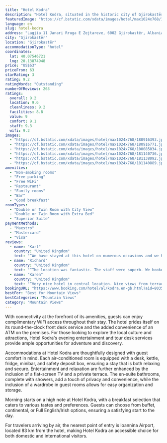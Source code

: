 ```yaml
---
title: "Hotel Kodra"
description: "Hotel Kodra, situated in the historic city of Gjirokastër and a mere 44 km from the serene Zaravina Lake, stands out as a beacon of comfort and convenience for travelers."
featuredImage: "https://cf.bstatic.com/xdata/images/hotel/max1024x768/180916393.jpg?k=fc598fef23a8e9279784bb8b96ad3415c251b5cfa06d4b5c7a8effa433d27a37&o=&hp=1"
language: en
slug: hotel-kodra
address: "Lagjia 11 Janari Rruga E Zejtareve, 6002 Gjirokastër, Albania"
city: "Gjirokastër"
location: "Gjirokastër"
accommodationType: "hotel"
coordinates:
  lat: 40.07546721
  lng: 20.13874948
price: "US$63"
priceFrom: 63
starRating: 3
rating: 9.2
ratingWords: "Outstanding"
numberOfReviews: 263
ratings:
  overall: 9.2
  location: 9.6
  cleanliness: 9.2
  facilities: 8.8
  value: 9
  comfort: 9.1
  staff: 9.3
  wifi: 9.2
images:
  - "https://cf.bstatic.com/xdata/images/hotel/max1024x768/180916393.jpg?k=fc598fef23a8e9279784bb8b96ad3415c251b5cfa06d4b5c7a8effa433d27a37&o=&hp=1"
  - "https://cf.bstatic.com/xdata/images/hotel/max1024x768/180916771.jpg?k=b166aaef98aba9a85e04be9b100f0fa40a76a29b02563c76f83179e339ece8ba&o=&hp=1"
  - "https://cf.bstatic.com/xdata/images/hotel/max1024x768/100085034.jpg?k=8ebf74663e27da5a433cf6133a1f8f58bff82214b50125ed43204b0d40170777&o=&hp=1"
  - "https://cf.bstatic.com/xdata/images/hotel/max1024x768/181140736.jpg?k=2ced9cc31d98dc12d2f2f7fbdd137b1579a0c754bff107d9b3f152fc978ef1a1&o=&hp=1"
  - "https://cf.bstatic.com/xdata/images/hotel/max1024x768/181138092.jpg?k=1556a752555267661086c1d9019cfd56aadb3d7601c9e45db1289902ab34df90&o=&hp=1"
  - "https://cf.bstatic.com/xdata/images/hotel/max1024x768/181140889.jpg?k=5928dd5180af6cbfb72a4fefadfb1ecfd405ca1cb61cca508111e87a288c38ed&o=&hp=1"
amenities:
  - "Non-smoking rooms"
  - "Free parking"
  - "Free WiFi"
  - "Restaurant"
  - "Family rooms"
  - "Bar"
  - "Good breakfast"
roomTypes:
  - "Double or Twin Room with City View"
  - "Double or Twin Room with Extra Bed"
  - "Superior Suite"
paymentMethods:
  - "Maestro"
  - "Mastercard"
  - "Visa"
reviews:
  - name: "Karl"
    country: "United Kingdom"
    text: "“We have stayed at this hotel on numerous occasions and we have always had a tremendous stay.”"
  - name: "Richard"
    country: "United Kingdom"
    text: "“The location was fantastic. The staff were superb. We booked the suite which was great value for money and a lovely breakfast. Made to feel very welcome”"
  - name: "Karen"
    country: "United Kingdom"
    text: "“Very nice hotel in central location. Nice views from terrace. Nice, spacious family room suitable for 5 people. Nice buffet breakfast.”"
bookingURL: "https://www.booking.com/hotel/al/kodra.en-gb.html?aid=8035640"
bestFor: "Best for Mountain Views"
bestCategories: "Mountain Views"
category: "Mountain Views"
---
```


With connectivity at the forefront of its amenities, guests can enjoy complimentary WiFi access throughout their stay. The hotel prides itself on its round-the-clock front desk service and the added convenience of an ATM on the premises. For those looking to explore the local culture and attractions, Hotel Kodra's evening entertainment and tour desk services provide ample opportunities for adventure and discovery.

Accommodations at Hotel Kodra are thoughtfully designed with guest comfort in mind. Each air-conditioned room is equipped with a desk, kettle, fridge, minibar, and safety deposit box, ensuring a stay that is both relaxing and secure. Entertainment and relaxation are further enhanced by the inclusion of a flat-screen TV and a private terrace. The en-suite bathrooms, complete with showers, add a touch of privacy and convenience, while the inclusion of a wardrobe in guest rooms allows for easy organization and storage.

Morning starts on a high note at Hotel Kodra, with a breakfast selection that caters to various tastes and preferences. Guests can choose from buffet, continental, or Full English/Irish options, ensuring a satisfying start to the day.

For travelers arriving by air, the nearest point of entry is Ioannina Airport, located 83 km from the hotel, making Hotel Kodra an accessible choice for both domestic and international visitors.